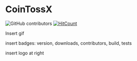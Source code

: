 

# CoinTossX

![GitHub contributors](https://img.shields.io/github/contributors/IvanJericevich/CoinTossX)
[![HitCount](http://hits.dwyl.com/IvanJericevich/CoinTossX.svg)](http://hits.dwyl.com/IvanJericevich/CoinTossX)


Insert gif

insert badges: version, downloads, contributors, build, tests

insert logo at right
